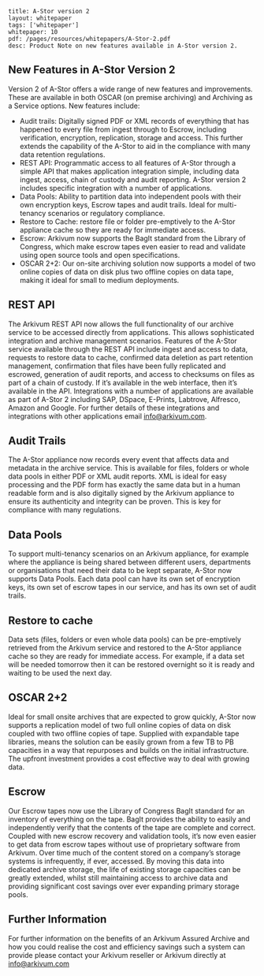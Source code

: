 ```title: A-Stor version 2layout: whitepapertags: ['whitepaper']whitepaper: 10pdf: /pages/resources/whitepapers/A-Stor-2.pdfdesc: Product Note on new features available in A-Stor version 2.```## New Features in A-Stor Version 2Version 2 of A-Stor offers a wide range of new features and improvements.   These are available in both OSCAR (on premise archiving) and Archiving as a Service options.   New features include:+ Audit trails:  Digitally signed PDF or XML records of everything that has happened to every file from ingest through to Escrow, including verification, encryption, replication, storage and access. This further extends the capability of the A-Stor to aid in the compliance with many data retention regulations. + REST API:  Programmatic access to all features of A-Stor through a simple API that makes application integration simple, including data ingest, access, chain of custody and audit reporting. A-Stor version 2 includes specific integration with a number of applications.+ Data Pools:  Ability to partition data into independent pools with their own encryption keys, Escrow tapes and audit trails.  Ideal for multi-tenancy scenarios or regulatory compliance.+ Restore to Cache: restore file or folder pre-emptively to the A-Stor appliance cache so they are ready for immediate access.+ Escrow: Arkivum now supports the BagIt standard from the Library of Congress, which make escrow tapes even easier to read and validate using open source tools and open specifications.+ OSCAR 2+2:  Our on-site archiving solution now supports a model of two online copies of data on disk plus two offline copies on data tape, making it ideal for small to medium deployments.## REST APIThe Arkivum REST API now allows the full functionality of our archive service to be accessed directly from applications.  This allows sophisticated integration and archive management scenarios.  Features of the A-Stor service available through the REST API include ingest and access to data, requests to restore data to cache, confirmed data deletion as part retention management, confirmation that files have been fully replicated and escrowed, generation of audit reports, and access to checksums on files as part of a chain of custody.  If it’s available in the web interface, then it’s available in the API. Integrations with a number of applications are available as part of A-Stor 2 including SAP, DSpace, E-Prints, Labtrove, Alfresco, Amazon and Google. For further details of these integrations and integrations with other applications email info@arkivum.com. ## Audit TrailsThe A-Stor appliance now records every event that affects data and metadata in the archive service.   This is available for files, folders or whole data pools in either PDF or XML audit reports.   XML is ideal for easy processing and the PDF form has exactly the same data but in a human readable form and is also digitally signed by the Arkivum appliance to ensure its authenticity and integrity can be proven. This is key for compliance with many regulations.## Data PoolsTo support multi-tenancy scenarios on an Arkivum appliance, for example where the appliance is being shared between different users, departments or organisations that need their data to be kept separate, A-Stor now supports Data Pools.  Each data pool can have its own set of encryption keys, its own set of escrow tapes in our service, and has its own set of audit trails.   ## Restore to cacheData sets (files, folders or even whole data pools) can be pre-emptively retrieved from the Arkivum service and restored to the A-Stor appliance cache so they are ready for immediate access.  For example, if a data set will be needed tomorrow then it can be restored overnight so it is ready and waiting to be used the next day.## OSCAR 2+2Ideal for small onsite archives that are expected to grow quickly, A-Stor now supports a replication model of two full online copies of data on disk coupled with two offline copies of tape.  Supplied with expandable tape libraries, means the solution can be easily grown from a few TB to PB capacities in a way that repurposes and builds on the initial infrastructure.   The upfront investment provides a cost effective way to deal with growing data. ## EscrowOur Escrow tapes now use the Library of Congress BagIt standard for an inventory of everything on the tape.  BagIt provides the ability to easily and independently verify that the contents of the tape are complete and correct.  Coupled with new escrow recovery and validation tools, it’s now even easier to get data from escrow tapes without use of proprietary software from Arkivum.Over time much of the content stored on a company’s storage systems is infrequently, if ever, accessed. By moving this data into dedicated archive storage, the life of existing storage capacities can be greatly extended, whilst still maintaining access to archive data and providing significant cost savings over ever expanding primary storage pools. ## Further InformationFor further information on the benefits of an Arkivum Assured Archive and how you could realise the cost and efficiency savings such a system can provide please contact your Arkivum reseller or Arkivum directly at info@arkivum.com